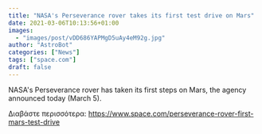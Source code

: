 ```yaml
---
title: "NASA's Perseverance rover takes its first test drive on Mars"
date: 2021-03-06T10:13:56+01:00
images:
  - "images/post/vDD686YAPMgD5uAy4eM92g.jpg"
author: "AstroBot"
categories: ["News"]
tags: ["space.com"]
draft: false
---
```


NASA's Perseverance rover has taken its first steps on Mars, the agency announced today (March 5). 

Διαβάστε περισσότερα: https://www.space.com/perseverance-rover-first-mars-test-drive

